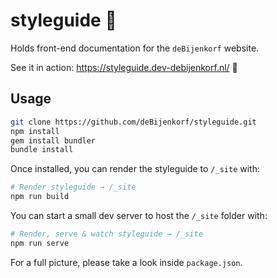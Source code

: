 # styleguide :art:

Holds front-end documentation for the `deBijenkorf` website.

See it in action: https://styleguide.dev-debijenkorf.nl/ 🚀

## Usage

```sh
git clone https://github.com/deBijenkorf/styleguide.git
npm install
gem install bundler
bundle install
```

Once installed, you can render the styleguide to `/_site` with:

```sh
# Render styleguide → /_site
npm run build
```

You can start a small dev server to host the `/_site` folder with:

```sh
# Render, serve & watch styleguide → /_site
npm run serve
```

For a full picture, please take a look inside `package.json`.

